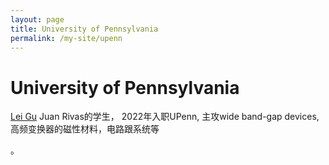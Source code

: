 ```yaml
---
layout: page
title: University of Pennsylvania
permalink: /my-site/upenn
---
```

# University of Pennsylvania


[Lei Gu](https://leigupe.github.io/) Juan Rivas的学生， 2022年入职UPenn, 主攻wide band-gap devices, 高频变换器的磁性材料，电路跟系统等 

。